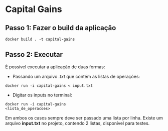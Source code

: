 # Capital Gains


## Passo 1: Fazer o build da aplicação

```
docker build . -t capital-gains
```

## Passo 2: Executar

É possível executar a aplicação de duas formas: 

- Passando um arquivo *.txt* que contém as listas de operações:

```
docker run -i capital-gains < input.txt
```

- Digitar os inputs no terminal:

```
docker run -i capital-gains
<lista_de_operacoes>
```


Em ambos os casos sempre deve ser passado uma lista por linha. Existe um arquivo **input.txt** no projeto, contendo 2 listas, disponível para testes.

